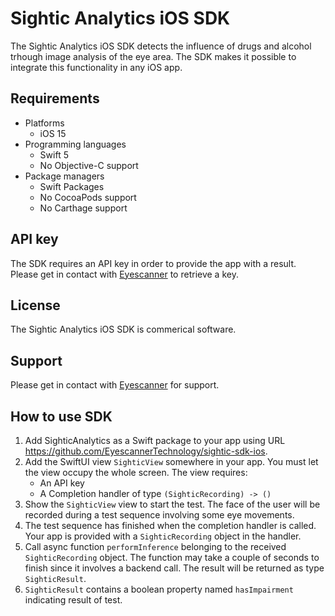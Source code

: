 # Sightic Analytics iOS SDK

The Sightic Analytics iOS SDK detects the influence of drugs and alcohol trhough image analysis of the eye area. The SDK makes it possible to integrate this functionality in any iOS app.

## Requirements

* Platforms
  * iOS 15
* Programming languages
  * Swift 5
  * No Objective-C support
* Package managers
  * Swift Packages
  * No CocoaPods support
  * No Carthage support

## API key

The SDK requires an API key in order to provide the app with a result. Please get in contact with [Eyescanner](https://www.eyescanner.se/contact) to retrieve a key.

## License

The Sightic Analytics iOS SDK is commerical software.

## Support

Please get in contact with [Eyescanner](https://www.eyescanner.se/contact) for support.

## How to use SDK

1. Add SighticAnalytics as a Swift package to your app using URL https://github.com/EyescannerTechnology/sightic-sdk-ios.
1. Add the SwiftUI view `SighticView` somewhere in your app. You must let the view occupy the whole screen. The view requires:
   * An API key
   * A Completion handler of type `(SighticRecording) -> ()`
1. Show the `SighticView` view to start the test. The face of the user will be recorded during a test sequence involving some eye movements.
1. The test sequence has finished when the completion handler is called. Your app is provided with a `SighticRecording` object in the handler.
1. Call async function `performInference` belonging to the received `SighticRecording` object. The function may take a couple of seconds to finish since it involves a backend call. The result will be returned as type `SighticResult`.
1. `SighticResult` contains a boolean property named `hasImpairment` indicating result of test.